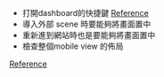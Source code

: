 * 打開dashboard的快捷鍵 [Reference](https://ui.shadcn.com/docs/components/command)
* 導入外部 scene 時要能夠將畫面置中
* 重新進到網站時也是要能夠將畫面置中
* 檢查整個mobile view 的佈局

[Reference](https://plus.excalidraw.com/blog/redesigning-editor-api)